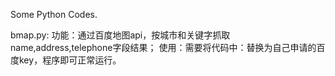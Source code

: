 Some Python Codes.

bmap.py:
功能：通过百度地图api，按城市和关键字抓取name,address,telephone字段结果；
使用：需要将代码中：<Baidu Api Key>替换为自己申请的百度key，程序即可正常运行。
